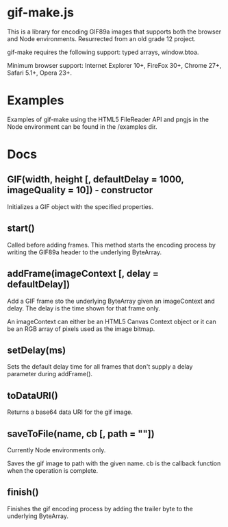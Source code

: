 gif-make.js
===========

This is a library for encoding GIF89a images that supports both the browser and Node environments. Resurrected from an old grade 12 project.

gif-make requires the following support: typed arrays, window.btoa.

Minimum browser support: Internet Explorer 10+, FireFox 30+, Chrome 27+, Safari 5.1+, Opera 23+.

Examples
===========

Examples of gif-make using the HTML5 FileReader API and pngjs in the Node environment can be found in the /examples dir.

Docs
===========
GIF(width, height [, defaultDelay = 1000, imageQuality = 10]) - constructor
-
Initializes a GIF object with the specified properties.

start()
-
Called before adding frames. This method starts the encoding process by writing the GIF89a header to the underlying ByteArray.

addFrame(imageContext [, delay = defaultDelay])
-
Add a GIF frame sto the underlying ByteArray given an imageContext and delay. The delay is the time shown for that frame only.

An imageContext can either be an HTML5 Canvas Context object or it can be an RGB array of pixels used as the image bitmap.

setDelay(ms)
-
Sets the default delay time for all frames that don't supply a delay parameter during addFrame().

toDataURI()
-
Returns a base64 data URI for the gif image.

saveToFile(name, cb [, path = ""])
-
Currently Node environments only.

Saves the gif image to path with the given name. cb is the callback function when the operation is complete.

finish()
-
Finishes the gif encoding process by adding the trailer byte to the underlying ByteArray.
